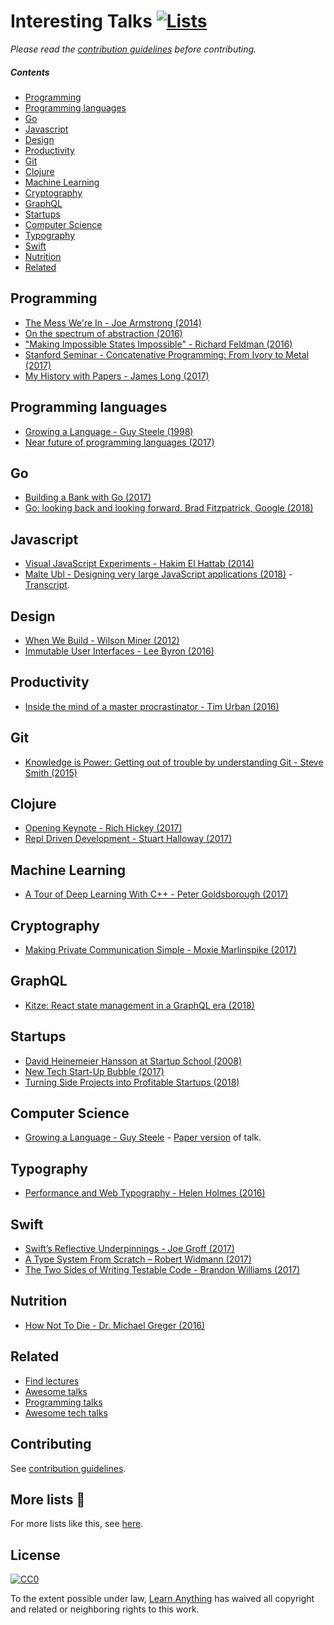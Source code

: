 # Interesting Talks [![Lists](https://img.shields.io/badge/More%20Lists-📔-blue.svg)](https://github.com/learn-anything/curated-lists#readme)
*Please read the [contribution guidelines](contributing.md#readme) before contributing.*

##### Contents
- [Programming](#programming)
- [Programming languages](#programming-languages)
- [Go](#go)
- [Javascript](#javascript)
- [Design](#design)
- [Productivity](#productivity)
- [Git](#git)
- [Clojure](#clojure)
- [Machine Learning](#machine-learning)
- [Cryptography](#cryptography)
- [GraphQL](#graphql)
- [Startups](#startups)
- [Computer Science](#computer-science)
- [Typography](#typography)
- [Swift](#swift)
- [Nutrition](#nutrition)
- [Related](#related)

## Programming
- [The Mess We're In - Joe Armstrong (2014)](https://www.youtube.com/watch?v=lKXe3HUG2l4)
- [On the spectrum of abstraction (2016)](https://www.youtube.com/watch?v=mVVNJKv9esE)
- ["Making Impossible States Impossible" - Richard Feldman (2016)](https://www.youtube.com/watch?v=IcgmSRJHu_8&feature=youtu.be)
- [Stanford Seminar - Concatenative Programming: From Ivory to Metal (2017)](https://www.youtube.com/watch?v=_IgqJr8jG8M&app=desktop)
- [My History with Papers - James Long (2017)](https://www.youtube.com/watch?v=UzE955UJUVU)

## Programming languages
- [Growing a Language - Guy Steele (1998)](https://www.youtube.com/watch?v=_ahvzDzKdB0)
- [Near future of programming languages (2017)](http://dev.stephendiehl.com/nearfuture.pdf)

## Go
- [Building a Bank with Go (2017)](https://www.infoq.com/presentations/bank-go)
- [Go: looking back and looking forward. Brad Fitzpatrick, Google (2018)](https://www.youtube.com/watch?v=ZCB-g2B4Y5A)

## Javascript
- [Visual JavaScript Experiments - Hakim El Hattab (2014)](https://www.youtube.com/watch?v=02ilIJdI5ZI)
- [Malte Ubl - Designing very large JavaScript applications (2018)](https://www.youtube.com/watch?v=ZZmUwXEiPm4) - [Transcript](https://medium.com/@cramforce/designing-very-large-javascript-applications-6e013a3291a3).

## Design
- [When We Build - Wilson Miner (2012)](https://vimeo.com/34017777)
- [Immutable User Interfaces - Lee Byron (2016)](https://www.youtube.com/watch?v=pLvrZPSzHxo)

## Productivity
- [Inside the mind of a master procrastinator - Tim Urban (2016)](https://www.youtube.com/watch?v=arj7oStGLkU)

## Git
- [Knowledge is Power: Getting out of trouble by understanding Git - Steve Smith (2015)](https://www.youtube.com/watch?v=sevc6668cQ0)

## Clojure
- [Opening Keynote - Rich Hickey (2017)](https://www.youtube.com/watch?v=2V1FtfBDsLU)
- [Repl Driven Development - Stuart Halloway (2017)](https://vimeo.com/223309989)

## Machine Learning
- [A Tour of Deep Learning With C++ - Peter Goldsborough (2017)](https://www.youtube.com/watch?v=Lo1rXJdAJ7w)

## Cryptography
- [Making Private Communication Simple - Moxie Marlinspike (2017)](https://www.youtube.com/watch?v=kp-b8iTZqzM)

## GraphQL
- [Kitze: React state management in a GraphQL era (2018)](https://www.youtube.com/watch?v=zDgHiRuIAZ4)

## Startups
- [David Heinemeier Hansson at Startup School (2008)](https://www.youtube.com/watch?v=0CDXJ6bMkMY)
- [New Tech Start-Up Bubble (2017)](https://www.youtube.com/watch?v=G7vrCpWbmDw)
- [Turning Side Projects into Profitable Startups (2018)](https://www.youtube.com/watch?v=6reLWfFNer0)

## Computer Science
- [Growing a Language - Guy Steele](https://www.youtube.com/watch?v=_ahvzDzKdB0) - [Paper version](http://www.cs.virginia.edu/%7Eevans/cs655/readings/steele.pdf) of talk.

## Typography
- [Performance and Web Typography - Helen Holmes (2016)](https://www.youtube.com/watch?v=emLfXChvVPQ)

## Swift
- [Swift’s Reflective Underpinnings - Joe Groff (2017)](https://www.skilled.io/u/swiftsummit/swift-s-reflective-underpinnings-joe-groff)
- [A Type System From Scratch – Robert Widmann (2017)](https://www.youtube.com/watch?v=IbjoA5xVUq0)
- [The Two Sides of Writing Testable Code - Brandon Williams (2017)](https://academy.realm.io/posts/try-swift-brandon-williams-writing-testable-code/)

## Nutrition
- [How Not To Die - Dr. Michael Greger (2016)](https://www.youtube.com/watch?v=7rNY7xKyGCQ)

## Related
- [Find lectures](https://findlectures.com/)
- [Awesome talks](https://github.com/JanVanRyswyck/awesome-talks#readme)
- [Programming talks](https://github.com/hellerve/programming-talks#readme)
- [Awesome tech talks](https://github.com/1and1/awesome-tech-talks#readme)

## Contributing
See [contribution guidelines](contributing.md#readme).

## More lists 📝
For more lists like this, see [here](https://github.com/learn-anything/curated-lists#readme).

## License
[![CC0](http://mirrors.creativecommons.org/presskit/buttons/88x31/svg/cc-zero.svg)](https://creativecommons.org/publicdomain/zero/1.0/)

To the extent possible under law, [Learn Anything](https://learn-anything.xyz) has waived all copyright and related or neighboring rights to this work.